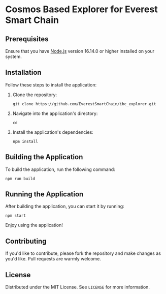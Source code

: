 
# Cosmos Based Explorer for Everest Smart Chain

## Prerequisites

Ensure that you have [Node.js](https://nodejs.org/) version 16.14.0 or higher installed on your system.

## Installation

Follow these steps to install the application:

1. Clone the repository:
    ```
    git clone https://github.com/EverestSmartChain/ibc_explorer.git
    ```
2. Navigate into the application's directory:
    ```
    cd 
    ```
3. Install the application's dependencies:
    ```
    npm install
    ```

## Building the Application

To build the application, run the following command:

```
npm run build
```

## Running the Application

After building the application, you can start it by running:

```
npm start
```

Enjoy using the application!

## Contributing

If you'd like to contribute, please fork the repository and make changes as you'd like. Pull requests are warmly welcome.

## License

Distributed under the MIT License. See `LICENSE` for more information.
